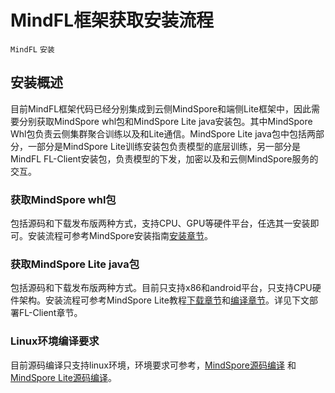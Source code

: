 # MindFL框架获取安装流程

`MindFL` `安装`

## 安装概述

  目前MindFL框架代码已经分别集成到云侧MindSpore和端侧Lite框架中，因此需要分别获取MindSpore whl包和MindSpore Lite java安装包。其中MindSpore Whl包负责云侧集群聚合训练以及和Lite通信。MindSpore Lite java包中包括两部分，一部分是MindSpore Lite训练安装包负责模型的底层训练，另一部分是MindFL FL-Client安装包，负责模型的下发，加密以及和云侧MindSpore服务的交互。

### 获取MindSpore whl包

  包括源码和下载发布版两种方式，支持CPU、GPU等硬件平台，任选其一安装即可。安装流程可参考MindSpore安装指南[安装章节](https://www.mindspore.cn/install)。

### 获取MindSpore Lite java包

  包括源码和下载发布版两种方式。目前只支持x86和android平台，只支持CPU硬件架构。安装流程可参考MindSpore Lite教程[下载章节](https://www.mindspore.cn/tutorial/lite/zh-CN/master/use/downloads.html)和[编译章节](https://www.mindspore.cn/tutorial/lite/zh-CN/master/use/build.html)。详见下文部署FL-Client章节。

### Linux环境编译要求

  目前源码编译只支持linux环境，环境要求可参考，[MindSpore源码编译](https://www.mindspore.cn/install) 和[MindSpore Lite源码编译](https://www.mindspore.cn/tutorial/lite/zh-CN/master/use/build.html)。
